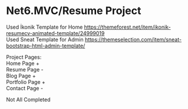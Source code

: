 # Net6.MVC/Resume Project 
Used İkonik Template for Home https://themeforest.net/item/ikonik-resumecv-animated-template/24999019<br>
Used Sneat Template for Admin https://themeselection.com/item/sneat-bootstrap-html-admin-template/

Project Pages:<br>
Home Page +<br>
Resume Page -<br>
Blog Page +<br>
Portfolio Page +<br>
Contact Page -<br>

Not All Completed
